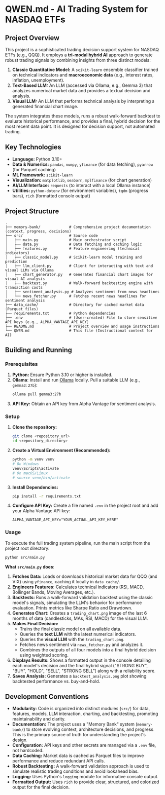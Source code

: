 # QWEN.md - AI Trading System for NASDAQ ETFs

## Project Overview

This project is a sophisticated trading decision support system for NASDAQ ETFs (e.g., QQQ). It employs a **tri-modal hybrid AI** approach to generate robust trading signals by combining insights from three distinct models:

1.  **Classic Quantitative Model:** A `scikit-learn` ensemble classifier trained on technical indicators and **macroeconomic data** (e.g., interest rates, inflation, unemployment).
2.  **Text-Based LLM:** An LLM (accessed via Ollama, e.g., Gemma 3) that analyzes numerical market data and provides a textual decision and analysis.
3.  **Visual LLM:** An LLM that performs technical analysis by interpreting a generated financial chart image.

The system integrates these models, runs a robust walk-forward backtest to evaluate historical performance, and provides a final, hybrid decision for the most recent data point. It is designed for decision support, not automated trading.

## Key Technologies

*   **Language:** Python 3.10+
*   **Data & Numerics:** `pandas`, `numpy`, `yfinance` (for data fetching), `pyarrow` (for Parquet caching)
*   **ML Framework:** `scikit-learn`
*   **Visualization:** `matplotlib`, `seaborn`, `mplfinance` (for chart generation)
*   **AI/LLM Interface:** `requests` (to interact with a local Ollama instance)
*   **Utilities:** `python-dotenv` (for environment variables), `tqdm` (progress bars), `rich` (formatted console output)

## Project Structure

```
.
├── memory-bank/             # Comprehensive project documentation (context, progress, decisions)
├── src/                     # Source code
│   ├── main.py              # Main orchestrator script
│   ├── data.py              # Data fetching and caching logic
│   ├── features.py          # Feature engineering (technical indicators)
│   ├── classic_model.py     # Scikit-learn model training and prediction
│   ├── llm_client.py        # Client for interacting with text and visual LLMs via Ollama
│   ├── chart_generator.py   # Generates financial chart images for visual AI analysis
│   ├── backtest.py          # Walk-forward backtesting engine with transaction costs
│   ├── sentiment_analysis.py # Analyzes sentiment from news headlines
│   └── news_fetcher.py      # Fetches recent news headlines for sentiment analysis
├── data_cache/              # Directory for cached market data (Parquet files)
├── requirements.txt         # Python dependencies
├── .env                     # (User-created) File to store sensitive API keys (e.g., ALPHA_VANTAGE_API_KEY)
├── README.md                # Project overview and usage instructions
└── QWEN.md                  # This file (Instructional context for AI)
```

## Building and Running

### Prerequisites

1.  **Python:** Ensure Python 3.10 or higher is installed.
2.  **Ollama:** Install and run [Ollama](https://ollama.com/) locally. Pull a suitable LLM (e.g., `gemma3:27b`):
    ```bash
    ollama pull gemma3:27b
    ```
3.  **API Key:** Obtain an API key from Alpha Vantage for sentiment analysis.

### Setup

1.  **Clone the repository:**
    ```bash
    git clone <repository_url>
    cd <repository_directory>
    ```
2.  **Create a Virtual Environment (Recommended):**
    ```bash
    python -m venv venv
    # On Windows
    venv\Scripts\activate
    # On macOS/Linux
    # source venv/bin/activate
    ```
3.  **Install Dependencies:**
    ```bash
    pip install -r requirements.txt
    ```
4.  **Configure API Key:**
    Create a file named `.env` in the project root and add your Alpha Vantage API key:
    ```env
    ALPHA_VANTAGE_API_KEY="YOUR_ACTUAL_API_KEY_HERE"
    ```

### Usage

To execute the full trading system pipeline, run the main script from the project root directory:

```bash
python src/main.py
```

**What `src/main.py` does:**

1.  **Fetches Data:** Loads or downloads historical market data for QQQ (and VIX) using `yfinance`, caching it locally in `data_cache/`.
2.  **Engineers Features:** Calculates technical indicators (RSI, MACD, Bollinger Bands, Moving Averages, etc.).
3.  **Backtests:** Runs a walk-forward validation backtest using the classic model's signals, simulating the LLM's behavior for performance evaluation. Prints metrics like Sharpe Ratio and Drawdown.
4.  **Generates Chart:** Creates a `trading_chart.png` image of the last 6 months of data (candlesticks, MAs, RSI, MACD) for the visual LLM.
5.  **Makes Final Decision:**
    *   Trains the final classic model on all available data.
    *   Queries the **text LLM** with the latest numerical indicators.
    *   Queries the **visual LLM** with the `trading_chart.png`.
    *   Fetches news sentiment via `news_fetcher.py` and analyzes it.
    *   Combines the outputs of all four models into a final hybrid decision using weighted scoring.
6.  **Displays Results:** Shows a formatted output in the console detailing each model's decision and the final hybrid signal ("STRONG BUY", "BUY", "HOLD", "SELL", "STRONG SELL") along with a reliability score.
7.  **Saves Analysis:** Generates a `backtest_analysis.png` plot showing backtested performance vs. buy-and-hold.

## Development Conventions

*   **Modularity:** Code is organized into distinct modules (`src/`) for data, features, models, LLM interaction, charting, and backtesting, promoting maintainability and clarity.
*   **Documentation:** The project uses a "Memory Bank" system (`memory-bank/`) to store evolving context, architecture decisions, and progress. This is the primary source of truth for understanding the project's design.
*   **Configuration:** API keys and other secrets are managed via a `.env` file, not hardcoded.
*   **Data Caching:** Market data is cached as Parquet files to improve performance and reduce redundant API calls.
*   **Robust Backtesting:** A walk-forward validation approach is used to simulate realistic trading conditions and avoid lookahead bias.
*   **Logging:** Uses Python's `logging` module for informative console output.
*   **Formatted Output:** Uses `rich` to provide clear, structured, and colorized output for the final decision.